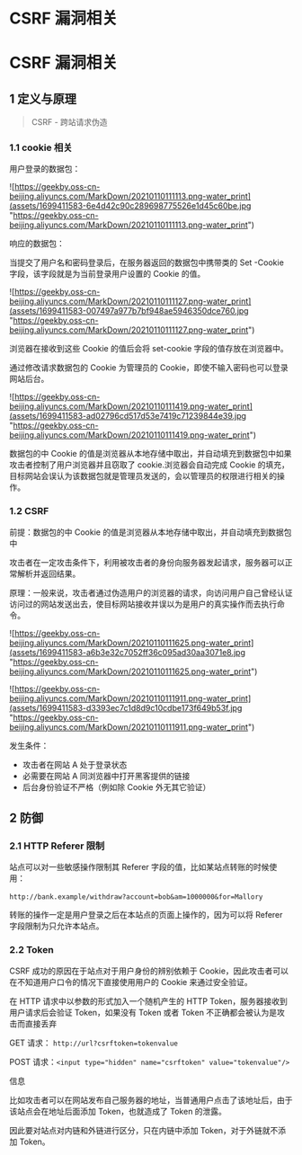 

# CSRF 漏洞相关

# [](#csrf-%E6%BC%8F%E6%B4%9E%E7%9B%B8%E5%85%B3)CSRF 漏洞相关

## [](#1-%E5%AE%9A%E4%B9%89%E4%B8%8E%E5%8E%9F%E7%90%86)1 定义与原理

> CSRF - 跨站请求伪造

### [](#11-cookie-%E7%9B%B8%E5%85%B3)1.1 cookie 相关

用户登录的数据包：

![https://geekby.oss-cn-beijing.aliyuncs.com/MarkDown/20210110111113.png-water_print](assets/1699411583-6e4d42c90c289698775526e1d45c60be.jpg "https://geekby.oss-cn-beijing.aliyuncs.com/MarkDown/20210110111113.png-water_print")

响应的数据包：

当提交了用户名和密码登录后，在服务器返回的数据包中携带类的 Set -Cookie 字段，该字段就是为当前登录用户设置的 Cookie 的值。

![https://geekby.oss-cn-beijing.aliyuncs.com/MarkDown/20210110111127.png-water_print](assets/1699411583-007497a977b7bf948ae5946350dce760.jpg "https://geekby.oss-cn-beijing.aliyuncs.com/MarkDown/20210110111127.png-water_print")

浏览器在接收到这些 Cookie 的值后会将 set-cookie 字段的值存放在浏览器中。

通过修改请求数据包的 Cookie 为管理员的 Cookie，即使不输入密码也可以登录网站后台。

![https://geekby.oss-cn-beijing.aliyuncs.com/MarkDown/20210110111419.png-water_print](assets/1699411583-ad02796cd517d53e7419c71239844e39.jpg "https://geekby.oss-cn-beijing.aliyuncs.com/MarkDown/20210110111419.png-water_print")

数据包的中 Cookie 的值是浏览器从本地存储中取出，并自动填充到数据包中如果攻击者控制了用户浏览器并且窃取了 cookie.浏览器会自动完成 Cookie 的填充，目标网站会误认为该数据包就是管理员发送的，会以管理员的权限进行相关的操作。

### [](#12-csrf)1.2 CSRF

前提：数据包的中 Cookie 的值是浏览器从本地存储中取出，并自动填充到数据包中

攻击者在一定攻击条件下，利用被攻击者的身份向服务器发起请求，服务器可以正常解析并返回结果。

原理：一般来说，攻击者通过伪造用户的浏览器的请求，向访问用户自己曾经认证访问过的网站发送出去，使目标网站接收并误以为是用户的真实操作而去执行命令。

![https://geekby.oss-cn-beijing.aliyuncs.com/MarkDown/20210110111625.png-water_print](assets/1699411583-a6b3e32c7052ff36c095ad30aa3071e8.jpg "https://geekby.oss-cn-beijing.aliyuncs.com/MarkDown/20210110111625.png-water_print")

![https://geekby.oss-cn-beijing.aliyuncs.com/MarkDown/20210110111911.png-water_print](assets/1699411583-d3393ec7c1d8d9c10cdbe173f649b53f.jpg "https://geekby.oss-cn-beijing.aliyuncs.com/MarkDown/20210110111911.png-water_print")

发生条件：

-   攻击者在网站 A 处于登录状态
-   必需要在网站 A 同浏览器中打开黑客提供的链接
-   后台身份验证不严格（例如除 Cookie 外无其它验证）

## [](#2-%E9%98%B2%E5%BE%A1)2 防御

### [](#21-http-referer-%E9%99%90%E5%88%B6)2.1 HTTP Referer 限制

站点可以对一些敏感操作限制其 Referer 字段的值，比如某站点转账的时候使用：

`http://bank.example/withdraw?account=bob&am=1000000&for=Mallory`

转账的操作一定是用户登录之后在本站点的页面上操作的，因为可以将 Referer 字段限制为只允许本站点。

### [](#22-token)2.2 Token

CSRF 成功的原因在于站点对于用户身份的辨别依赖于 Cookie，因此攻击者可以在不知道用户口令的情况下直接使用用户的 Cookie 来通过安全验证。

在 HTTP 请求中以参数的形式加入一个随机产生的 HTTP Token，服务器接收到用户请求后会验证 Token，如果没有 Token 或者 Token 不正确都会被认为是攻击而直接丢弃

GET 请求： `http://url?csrftoken=tokenvalue`

POST 请求：`<input type="hidden" name="csrftoken" value="tokenvalue"/>`

信息

比如攻击者可以在网站发布自己服务器的地址，当普通用户点击了该地址后，由于该站点会在地址后面添加 Token，也就造成了 Token 的泄露。

因此要对站点对内链和外链进行区分，只在内链中添加 Token，对于外链就不添加 Token。
